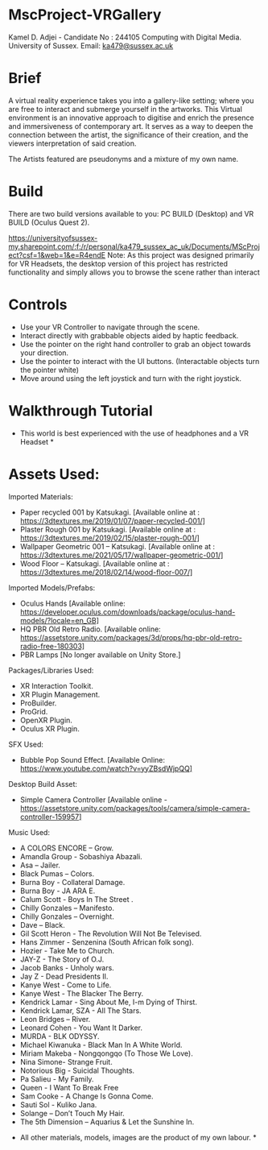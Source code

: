 # MscProject-VRGallery
Kamel D. Adjei - Candidate No : 244105
Computing with Digital Media.
University of Sussex.
Email: ka479@sussex.ac.uk

# Brief
A virtual reality experience takes you into a gallery-like setting; where you are free to interact and submerge yourself in the artworks. This Virtual environment is an innovative approach to digitise and enrich the presence and immersiveness of contemporary art. It serves as a way to deepen the connection between the artist, the significance of their creation, and the viewers interpretation of said creation.

The Artists featured are pseudonyms and a mixture of my own name.

# Build
There are two build versions available to you: PC BUILD (Desktop) and VR BUILD (Oculus Quest 2).

https://universityofsussex-my.sharepoint.com/:f:/r/personal/ka479_sussex_ac_uk/Documents/MScProject?csf=1&web=1&e=R4endE
Note: As this project was designed primarily for VR Headsets, the desktop version of this project has restricted functionality and simply allows you to browse the scene rather than interact 

# Controls
- Use your VR Controller to navigate through 
  the scene.
- Interact directly with grabbable objects aided 
  by haptic feedback.
- Use the pointer on the right hand controller 
  to grab an object towards your direction.
- Use the pointer to interact with the UI buttons.
  (Interactable objects turn the pointer white)
- Move around using the left joystick and turn 
  with the right joystick.

# Walkthrough Tutorial 



* This world is best experienced with the use of headphones and a VR Headset *


# Assets Used:
Imported Materials: 
-	Paper recycled 001 by Katsukagi. [Available online at : https://3dtextures.me/2019/01/07/paper-recycled-001/]
-	Plaster Rough 001 by Katsukagi. [Available online at : https://3dtextures.me/2019/02/15/plaster-rough-001/]
-	Wallpaper Geometric 001 – Katsukagi. [Available online at : https://3dtextures.me/2021/05/17/wallpaper-geometric-001/]
-	Wood Floor – Katsukagi. [Available online at : https://3dtextures.me/2018/02/14/wood-floor-007/]

Imported Models/Prefabs:
-	Oculus Hands [Available online: https://developer.oculus.com/downloads/package/oculus-hand-models/?locale=en_GB]
-	HQ PBR Old Retro Radio. [Available online: https://assetstore.unity.com/packages/3d/props/hq-pbr-old-retro-radio-free-180303]
-	PBR Lamps [No longer available on Unity Store.]

Packages/Libraries Used:
-	XR Interaction Toolkit.
-	XR Plugin Management.
-	ProBuilder.
-	ProGrid.
-	OpenXR Plugin.
-	Oculus XR Plugin.

SFX Used:
-	Bubble Pop Sound Effect. [Available Online: https://www.youtube.com/watch?v=yyZBsdWjpQQ]

Desktop Build Asset:
-	Simple Camera Controller [Available online - https://assetstore.unity.com/packages/tools/camera/simple-camera-controller-159957]


Music Used:
-	A COLORS ENCORE – Grow.
-	Amandla Group - Sobashiya Abazali.
-	Asa – Jailer.
-	Black Pumas – Colors.
-	Burna Boy - Collateral Damage.
-	Burna Boy - JA ARA E.
-	Calum Scott - Boys In The Street	.
-	Chilly Gonzales – Manifesto.
-	Chilly Gonzales – Overnight.
-	Dave – Black.
-	Gil Scott Heron - The Revolution Will Not Be Televised.
-	Hans Zimmer - Senzenina (South African folk song).
-	Hozier - Take Me to Church.
-	JAY-Z - The Story of O.J.
-	Jacob Banks - Unholy wars.
-	Jay Z - Dead Presidents II.
-	Kanye West - Come to Life.
-	Kanye West - The Blacker The Berry.
-	Kendrick Lamar - Sing About Me, I-m Dying of Thirst.
-	Kendrick Lamar, SZA - All The Stars.
-	Leon Bridges – River.
-	Leonard Cohen - You Want It Darker.
-	MURDA - BLK ODYSSY.
-	Michael Kiwanuka - Black Man In A White World.
-	Miriam Makeba - Nongqongqo (To Those We Love).
-	Nina Simone- Strange Fruit.
-	Notorious Big - Suicidal Thoughts.
-	Pa Salieu - My Family.
-	Queen - I Want To Break Free
-	Sam Cooke - A Change Is Gonna Come.
-	Sauti Sol - Kuliko Jana.
-	Solange – Don’t Touch My Hair.
-	The 5th Dimension – Aquarius & Let the Sunshine In.

* All other materials, models, images are the product of my own labour. *



